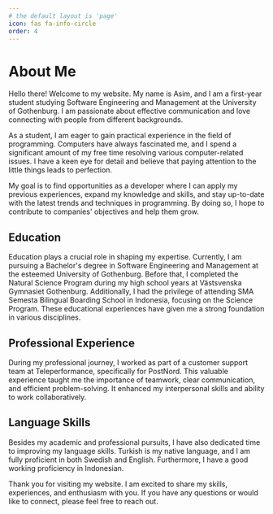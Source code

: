 ```yaml
---
# the default layout is 'page'
icon: fas fa-info-circle
order: 4
---
```


# About Me

Hello there! Welcome to my website. My name is Asim, and I am a first-year student studying Software Engineering and Management at the University of Gothenburg. I am passionate about effective communication and love connecting with people from different backgrounds.

As a student, I am eager to gain practical experience in the field of programming. Computers have always fascinated me, and I spend a significant amount of my free time resolving various computer-related issues. I have a keen eye for detail and believe that paying attention to the little things leads to perfection.

My goal is to find opportunities as a developer where I can apply my previous experiences, expand my knowledge and skills, and stay up-to-date with the latest trends and techniques in programming. By doing so, I hope to contribute to companies' objectives and help them grow.

## Education

Education plays a crucial role in shaping my expertise. Currently, I am pursuing a Bachelor's degree in Software Engineering and Management at the esteemed University of Gothenburg. Before that, I completed the Natural Science Program during my high school years at Västsvenska Gymnasiet Gothenburg. Additionally, I had the privilege of attending SMA Semesta Bilingual Boarding School in Indonesia, focusing on the Science Program. These educational experiences have given me a strong foundation in various disciplines.

## Professional Experience

During my professional journey, I worked as part of a customer support team at Teleperformance, specifically for PostNord. This valuable experience taught me the importance of teamwork, clear communication, and efficient problem-solving. It enhanced my interpersonal skills and ability to work collaboratively.

## Language Skills

Besides my academic and professional pursuits, I have also dedicated time to improving my language skills. Turkish is my native language, and I am fully proficient in both Swedish and English. Furthermore, I have a good working proficiency in Indonesian.

Thank you for visiting my website. I am excited to share my skills, experiences, and enthusiasm with you. If you have any questions or would like to connect, please feel free to reach out.

